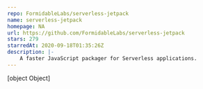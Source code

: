 ```yaml
---
repo: FormidableLabs/serverless-jetpack
name: serverless-jetpack
homepage: NA
url: https://github.com/FormidableLabs/serverless-jetpack
stars: 279
starredAt: 2020-09-18T01:35:26Z
description: |-
    A faster JavaScript packager for Serverless applications.
---
```


[object Object]
